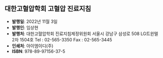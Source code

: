 ## 대한고혈압학회 고혈압 진료지침

*   **발행일**: 2022년 11월 3일
*   **발행인**: 임상현
*   **발행처**: 대한고혈압학회 진료지침제정위원회
    서울시 강남구 삼성로 508 LG트윈텔2차 1504호
    Tel : 02-565-3350
    Fax : 02-565-3445
*   **인쇄처**: 아이엠이디(주)
*   **ISBN**: 978-89-97156-37-5